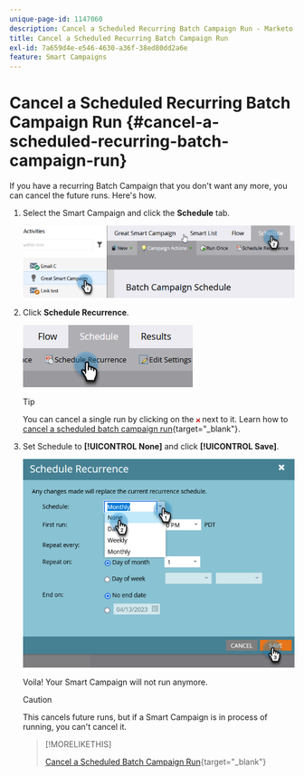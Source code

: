 ```yaml
---
unique-page-id: 1147060
description: Cancel a Scheduled Recurring Batch Campaign Run - Marketo Docs - Product Documentation
title: Cancel a Scheduled Recurring Batch Campaign Run
exl-id: 7a659d4e-e546-4630-a36f-38ed80dd2a6e
feature: Smart Campaigns
---
```

# Cancel a Scheduled Recurring Batch Campaign Run {#cancel-a-scheduled-recurring-batch-campaign-run}

If you have a recurring Batch Campaign that you don't want any more, you can cancel the future runs. Here's how.

1. Select the Smart Campaign and click the **Schedule** tab.

   ![](assets/cancel-a-scheduled-recurring-batch-campaign-run-1.png)

1. Click **Schedule Recurrence**.

   ![](assets/cancel-a-scheduled-recurring-batch-campaign-run-2.png)

   >[!TIP]
   >
   >You can cancel a single run by clicking on the ![red x](assets/cancel-a-scheduled-recurring-batch-campaign-run-3.png) next to it. Learn how to [cancel a scheduled batch campaign run](/help/marketo/product-docs/core-marketo-concepts/smart-campaigns/using-smart-campaigns/cancel-a-scheduled-batch-campaign-run.md){target="_blank"}.

1. Set Schedule to **[!UICONTROL None]** and click **[!UICONTROL Save]**.

   ![](assets/cancel-a-scheduled-recurring-batch-campaign-run-4.png)

   Voila! Your Smart Campaign will not run anymore.

   >[!CAUTION]
   >
   >This cancels future runs, but if a Smart Campaign is in process of running, you can't cancel it.

   >[!MORELIKETHIS]
   >
   >[Cancel a Scheduled Batch Campaign Run](/help/marketo/product-docs/core-marketo-concepts/smart-campaigns/using-smart-campaigns/cancel-a-scheduled-batch-campaign-run.md){target="_blank"}
